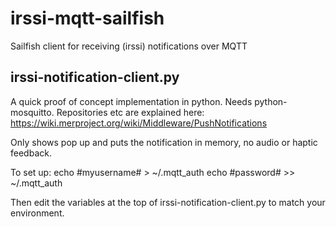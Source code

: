 irssi-mqtt-sailfish
===================

Sailfish client for receiving (irssi) notifications over MQTT


irssi-notification-client.py
----------------------------
A quick proof of concept implementation in python. Needs python-mosquitto.
Repositories etc are explained here: https://wiki.merproject.org/wiki/Middleware/PushNotifications

Only shows pop up and puts the notification in memory, no audio or haptic feedback.

To set up:
echo #myusername# > ~/.mqtt_auth
echo #password# >> ~/.mqtt_auth

Then edit the variables at the top of irssi-notification-client.py to match your environment.
